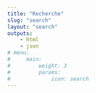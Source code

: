 ```yaml
---
title: "Recherche"
slug: "search"
layout: "search"
outputs:
    - html
    - json
# menu:
#     main:
#         weight: 3
#         params: 
#             icon: search
---
```

